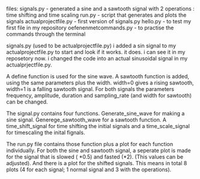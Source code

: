 files:
signals.py - generated a sine and a sawtooth signal with 2 operations : time shifting and time scaling
run.py - script that generates and plots the signals
actualprojectfile.py - first version of signals.py
hello.py - to test my first file in my repository
oefenenmetcommands.py - to practise the commands through the terminal

signals.py (used to be actualprojectfile.py)
i added a sin signal to my actualprojectfile.py to start and look if it works. it does. i can see it in my reposetory now. 
i changed the code into an actual sinusoidal signal in my actualprjectfile.py.

A define function is used for the sine wave.
A sawtooth function is added, using the same parameters plus the width. 
        width=0 gives a rising sawtooth, width=1 is a falling sawtooth signal. 
For both signals the parameters frequency, amplitude, duration and sampling_rate (and width for sawtooth) can be changed. 

The signal.py contains four functions. Generate_sine_wave for making a sine signal. Generege_sawtooth_wave for a sawtooth function. A time_shift_signal for time shifting the initial signals and a time_scale_signal for timescaling the inital fignals. 

The run.py file contains those function plus a plot for each function individually. For both the sine and sawtooth signal, a seperate plot is made for the signal that is slowed ( *0.5) and fasted (*2). (This values can be adjusted). And there is a plot for the shifted signals. This means in total 8 plots (4 for each signal; 1 normal signal and 3 with the operations). 
